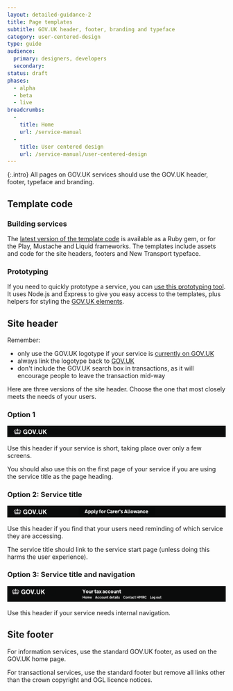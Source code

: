 ```yaml
---
layout: detailed-guidance-2
title: Page templates
subtitle: GOV.UK header, footer, branding and typeface
category: user-centered-design
type: guide
audience:
  primary: designers, developers
  secondary:
status: draft
phases:
  - alpha
  - beta
  - live
breadcrumbs:
  -
    title: Home
    url: /service-manual
  -
    title: User centered design
    url: /service-manual/user-centered-design
---
```


{:.intro}
All pages on GOV.UK services should use the GOV.UK header, footer, typeface and branding.


## Template code

### Building services

The [latest version of the template code](https://github.com/alphagov/govuk_template) is available as a Ruby gem, or for the Play, Mustache and Liquid frameworks. The templates include assets and code for the site headers, footers and New Transport typeface.

### Prototyping

If you need to quickly prototype a service, you can [use this prototyping tool](https://github.com/tombye/express_prototype). 
It uses Node.js and Express to give you easy access to the templates, plus helpers for styling the [GOV.UK elements](http://govuk-elements.herokuapp.com/).



## Site header

Remember:

* only use the GOV.UK logotype if your service is [currently on GOV.UK](/service-manual/user-centered-design/what-should-service-look-like)
* always link the logotype back to [GOV.UK](https://www.gov.uk/)
* don't include the GOV.UK search box in transactions, as it will encourage people to leave the transaction mid-way

Here are three versions of the site header. Choose the one that most closely meets the needs of your users.

### Option 1

<div class="example">
  <img src="/service-manual/assets/images/header-footer/header-pattern-1.png" alt="Header option 1">
</div>

Use this header if your service is short, taking place over only a few screens.

You should also use this on the first page of your service if you are using the service title as the page heading.



### Option 2: Service title

<div class="example">
  <img src="/service-manual/assets/images/header-footer/header-pattern-2.png" alt="Header option 2">
</div>

Use this header if you find that your users need reminding of which service they are accessing.

The service title should link to the service start page (unless doing this harms the user experience).



### Option 3: Service title and navigation

<div class="example">
  <img src="/service-manual/assets/images/header-footer/header-pattern-3.png" alt="Header option 3">
</div>

Use this header if your service needs internal navigation. 



## Site footer

For information services, use the standard GOV.UK footer, as used on the GOV.UK home page.

For transactional services, use the standard footer but remove all links other than the crown copyright and OGL licence notices.


